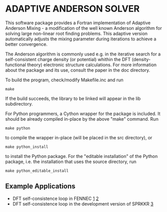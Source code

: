 # ADAPTIVE ANDERSON SOLVER

This software package provides a Fortran implementation of Adaptive Anderson
Mixing - a modification of the well known Anderson algorithm for solving large
non-linear root finding problems. This adaptive version automatically adjusts
the mixing parameter during iterations to achieve a better convergence.

The Anderson algorithm is commonly used e.g. in the iterative search for a
self-consistent charge density (or potential) whithin the DFT
(density-functional theory) electronic structure calculations. For more
information about the package and its use, consult the paper in the doc
directory.

To build the program, check/modify Makefile.inc and run

    make

If the build succeeds, the library to be linked will appear in the lib
subdirectory.

For Python programmers, a Cython wrapper for the package is included. It should
be already compiled in-place by the above "make" command. Run

    make python

to compile the wrapper in-place (will be placed in the src directory), or

    make python_install

to install the Python package. For the "editable installation" of the Python
package, i.e. the installation that uses the source directory, run

    make python_editable_install

## Example Applications

- DFT self-consistence loop in FENNEC [1](https://www.sciencedirect.com/science/article/abs/pii/S0378475416301173) [2](https://dspace5.zcu.cz/bitstream/11025/37042/2/Novak_Vackar_Cimrman_Evaluating%20Hellmann.pdf)
- DFT self-consistence loop in the development version of SPRKKR [3](https://www.ebert.cup.uni-muenchen.de/old/index.php?option=com_content&view=article&id=8&catid=4&Itemid=7&lang=en)

